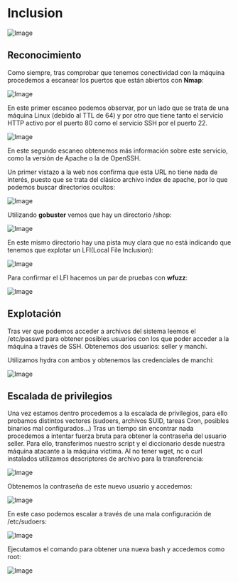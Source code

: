 # Inclusion

![Image](https://github.com/user-attachments/assets/0731e8c6-f67e-44a2-b233-0e62aca3237e)

## Reconocimiento

Como siempre, tras comprobar que tenemos conectividad con la máquina procedemos a escanear los puertos que están abiertos con **Nmap**:

![Image](https://github.com/user-attachments/assets/6a3fe688-f0ec-4952-9110-36dffd34a118)

En este primer escaneo podemos observar, por un lado que se trata de una máquina Linux (debido al TTL de 64) y por otro que tiene tanto el servicio HTTP activo por el puerto 80 como el servicio SSH por el puerto 22.

![Image](https://github.com/user-attachments/assets/d8612241-17d8-49fb-96d1-a3d834400ace)

En este segundo escaneo obtenemos más información sobre este servicio, como la versión de Apache o la de OpenSSH.

Un primer vistazo a la web nos confirma que esta URL no tiene nada de interés, puesto que se trata del clásico archivo index de apache, por lo que podemos buscar directorios ocultos:

![Image](https://github.com/user-attachments/assets/9f8a5e6b-c074-4f21-ae6c-43459e07bbf9)

Utilizando **gobuster** vemos que hay un directorio /shop:

![Image](https://github.com/user-attachments/assets/18453b87-3979-48a1-92cc-0396949dd850)

En este mismo directorio hay una pista muy clara que no está indicando que tenemos que explotar un LFI(Local File Inclusion):

![Image](https://github.com/user-attachments/assets/6a696489-b1ab-4a22-9ae3-30b7195d64f6)

Para confirmar el LFI hacemos un par de pruebas con **wfuzz**:

![Image](https://github.com/user-attachments/assets/55ba7a87-4a26-4251-ad9e-3fd9048824d5)

## Explotación

Tras ver que podemos acceder a archivos del sistema leemos el /etc/passwd para obtener posibles usuarios con los que poder acceder a la máquina a través de SSH. Obtenemos dos usuarios: seller y manchi.

Utilizamos hydra con ambos y obtenemos las credenciales de manchi:

![Image](https://github.com/user-attachments/assets/40f52147-1e74-4341-9864-503e8c87c17b)

## Escalada de privilegios

Una vez estamos dentro procedemos a la escalada de privilegios, para ello probamos distintos vectores (sudoers, archivos SUID, tareas Cron, posibles binarios mal configurados...) Tras un tiempo sin encontrar nada procedemos a intentar fuerza bruta para obtener la contraseña del usuario seller. Para ello, transferimos nuestro script y el diccionario desde nuestra máquina atacante a la máquina víctima. Al no tener wget, nc o curl instalados utilizamos descriptores de archivo para la transferencia:

![Image](https://github.com/user-attachments/assets/9fc6c8a2-2a37-4bb2-b907-40e82e13ef09)

Obtenemos la contraseña de este nuevo usuario y accedemos:

![Image](https://github.com/user-attachments/assets/aed30e21-c16b-45a3-9e7b-74a84d630d27)

En este caso podemos escalar a través de una mala configuración de /etc/sudoers:

![Image](https://github.com/user-attachments/assets/923aae64-3b69-4a51-96e4-10bd888c5ff7)

Ejecutamos el comando para obtener una nueva bash y accedemos como root:

![Image](https://github.com/user-attachments/assets/2549930a-89c4-467e-978b-e464451f6aa5)

